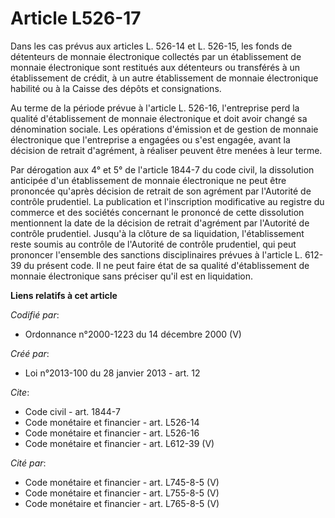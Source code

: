 # Article L526-17

Dans les cas prévus aux articles L. 526-14 et L. 526-15, les fonds de détenteurs de monnaie électronique collectés par un
établissement de monnaie électronique sont restitués aux détenteurs ou transférés à un établissement de crédit, à un autre
établissement de monnaie électronique habilité ou à la Caisse des dépôts et consignations. 

Au terme de la période prévue à l'article L. 526-16, l'entreprise perd la qualité d'établissement de monnaie électronique et
doit avoir changé sa dénomination sociale. Les opérations d'émission et de gestion de monnaie électronique que l'entreprise a
engagées ou s'est engagée, avant la décision de retrait d'agrément, à réaliser peuvent être menées à leur terme. 

Par dérogation aux 4° et 5° de l'article 1844-7 du code civil, la dissolution anticipée d'un établissement de monnaie
électronique ne peut être prononcée qu'après décision de retrait de son agrément par l'Autorité de contrôle prudentiel. La
publication et l'inscription modificative au registre du commerce et des sociétés concernant le prononcé de cette dissolution
mentionnent la date de la décision de retrait d'agrément par l'Autorité de contrôle prudentiel. Jusqu'à la clôture de sa
liquidation, l'établissement reste soumis au contrôle de l'Autorité de contrôle prudentiel, qui peut prononcer l'ensemble des
sanctions disciplinaires prévues à l'article L. 612-39 du présent code. Il ne peut faire état de sa qualité d'établissement
de monnaie électronique sans préciser qu'il est en liquidation.

**Liens relatifs à cet article**

_Codifié par_:

  - Ordonnance n°2000-1223 du 14 décembre 2000 (V)

_Créé par_:

  - Loi n°2013-100 du 28 janvier 2013 - art. 12

_Cite_:

  - Code civil - art. 1844-7
  - Code monétaire et financier - art. L526-14
  - Code monétaire et financier - art. L526-16
  - Code monétaire et financier - art. L612-39 (V)

_Cité par_:

  - Code monétaire et financier - art. L745-8-5 (V)
  - Code monétaire et financier - art. L755-8-5 (V)
  - Code monétaire et financier - art. L765-8-5 (V)
